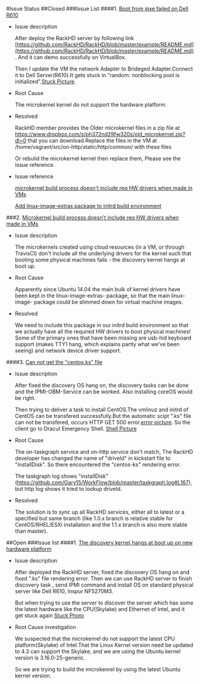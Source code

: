 #Issue Status
##Closed
###Issue List
####1. [Boot from ipxe failed on Dell R610](https://github.com/RackHD/RackHD/issues/52 "https://github.com/RackHD/RackHD/issues/52")
- Issue description

	After deploy the RackHD server by following link [https://github.com/RackHD/RackHD/blob/master/example/README.md](https://github.com/RackHD/RackHD/blob/master/example/README.md). And it can demo successfully on VirtualBox.
	
	Then I update the VM the network Adapter to Brideged Adapter.Connect it to Dell Server(R610).It gets stuck in "random: nonblocking pool is initialized".[Stuck Picture](https://photos.google.com/share/AF1QipO5GBWTvqcPrMLcEXbspenOxShAZLSKFksXrGiA25etHxcfowUAV12A2jyApbVwpw/photo/AF1QipOJIdrjz0WI2V6hslbRHUnp2celUe0-ZIM7jQc8?key=X25UbFR6bVRvUVhhMEJQM0w0SUdMQXRIMmJBaVNn).
- Root Cause

	The microkernel kernel do not support the hardware platform.
- Resolved 

	RackHD member provides the Older microkernel files in a zip file at https://www.dropbox.com/s/ph372nd29fw320s/old_microkernel.zip?dl=0 that you can download.Replace the files in the VM at /home/vagrant/src/on-http/static/http/common/ with these files

	Or rebulid the microkernel kernel then replace them, Please see the Issue reference.
- Issue reference

	[microkernel build process doesn't include req HW drivers when made in VMs](https://github.com/RackHD/RackHD/issues/57 "https://github.com/RackHD/RackHD/issues/57")
	
	[Add linux-image-extras package to initrd build environment](https://github.com/RackHD/on-imagebuilder/issues/16 "https://github.com/RackHD/on-imagebuilder/issues/16")

###2. [Microkernel build process doesn't include req HW drivers when made in VMs](https://github.com/RackHD/RackHD/issues/57 "https://github.com/RackHD/RackHD/issues/57")
- Issue description
	
	The microkernels created using cloud resources (in a VM, or through TravisCI) don't include all the underlying drivers for the kernel such that booting some physical machines fails - the discovery kernel hangs at boot up.

- Root Cause

	Apparently since Ubuntu 14.04 the main bulk of kernel drivers have been kept in the linux-image-extras-<version> package, so that the main linux-image-<version> package could be slimmed down for virtual machine images. 

- Resolved

	We need to include this package in our initrd build environment so that we actually have all the required HW drivers to boot physical machines! Some of the primary ones that have been missing are usb-hid keyboard support (makes TTY1 hang, which explains partly what we've been seeing) and network device driver support.

####3. [Can not get the "centos.ks" file](https://github.com/RackHD/RackHD/issues/68 "https://github.com/RackHD/RackHD/issues/68")
- Issue description

	After fixed the discovery OS hang on, the discovery tasks can be done and the IPMI-OBM-Service can be worked. Also installing coreOS would be right.
	
	Then trying to deliver a task to install CentOS.The vmlinuz and initrd of CentOS can be transfered successfully.But the automatic scipt ".ks" file can not be transfered, occurs HTTP GET 500 error.[error picture](https://photos.google.com/share/AF1QipO5GBWTvqcPrMLcEXbspenOxShAZLSKFksXrGiA25etHxcfowUAV12A2jyApbVwpw/photo/AF1QipN_XkFAnufLfadUj-BB114fsFgD-e5K7hXuc28C?key=X25UbFR6bVRvUVhhMEJQM0w0SUdMQXRIMmJBaVNn). So the client go to Dracut Emergency Shell. [Shell Picture](https://photos.google.com/share/AF1QipO5GBWTvqcPrMLcEXbspenOxShAZLSKFksXrGiA25etHxcfowUAV12A2jyApbVwpw/photo/AF1QipNYGqkxFwIYrXMy78L95EUutmmJO8vNKjJmmQPy?key=X25UbFR6bVRvUVhhMEJQM0w0SUdMQXRIMmJBaVNn)
- Root Cause

	The on-taskgraph service and on-http service don't match, The RackHD developer has changed the name of "driveId" in kickstart file to "installDisk". So there encountered the "centos-ks" rendering error.

	The taskgraph log shows "installDisk" (https://github.com/Gary15/WorkFlow/blob/master/taskgraph.log#L167), but http log shows it tried to lookup driveId.	
- Resolved
	
	The solution is to sync up all RackHD services, either all to latest or a specified but same branch (like 1.0.x branch is relative stable for CentOS/RHEL/ESXi installation and the 1.1.x branch is also more stable than master).



##Open
###Issue list
####1. [The discovery kernel hangs at boot up on new hardware platform](https://github.com/RackHD/RackHD/issues/93 "https://github.com/RackHD/RackHD/issues/93")
- Issue description

	After deployed the RackHD server, fixed the discovery OS hang on and fixed ".ks" file rendering error. Then we can use RackHD server to finish discovery task , send IPMI command and install OS on standard physical server like Dell R610, Inspur NF5270M3.

	But when trying to use the server to discover the server which has some the latest hardware like the CPU(Skylake) and Ethernet of Intel, and it get stuck again [Stuck Photo](https://photos.google.com/share/AF1QipNBbvTYirOy1aOgiD42H-yk0HGdvoc3qSodvkhF-GNlU3O7BFjwMoQW_Y3GchDu4g/photo/AF1QipPH7DctXHWTiTBbJ93xDvd7PaLgpnnbFGrke1xJ?key=Q2JOUXk4Nk9vSTVIRHoyVU9GSGlWeXY1NXFkUW1B)
- Root Cause investigation
	
	We suspected that the microkenrel do not support the latest CPU platform(Skylake) of Intel.That the Linux Kernel version need be updated to 4.3 can support the Skylake, and we are using the Ubuntu kernel version is 3.16.0-25-generic. 
	
	So we are trying to build the microkenrel by using the latest Ubuntu kernel version.
